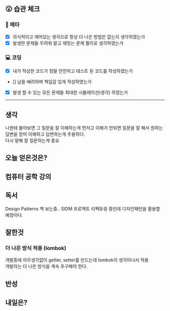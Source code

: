 ## :open_mouth: 습관 체크

### :muscle: 메타
- [x] 의식적이고 깨어있는 생각으로 항상 더 나은 방법은 없는지 생각하였는가  
- [x] 발생한 문제들 두려워 말고 재밋는 문제 풀이로 생각하였는가

### :computer: 코딩
- [x] 내가 작성한 코드가 정말 안전하고 테스트 된 코드를 작성하였는가  
- [] 남을 배려하며 책임감 있게 작성하였는가  
- [x] 발생 할 수 있는 모든 문제들 최대한 시뮬레이션(생각) 하였는가

**** 
## 생각
나한테 물어보면 그 질문을 잘 이해하는게 먼저고 이해가 안되면 질문을 잘 해서 원하는 답변을 얻어 이해하고 답변하는게 주용하다.  
다시 말해 잘 질문하는게 중요


## 오늘 얻은것은?

## 컴퓨터 공학 강의

## 독서
Design Patterns 책 보는중..
SIDM 프로젝트 리펙토링 중인데 디자인패턴을 활용할 예정이다.



## 잘한것

### 더 나은 방식 적용 (lombok)
개발중에 아무생각없이 getter, setter를 만드는데 lombok이 생각이나서 적용  
개발자는 더 나은 방식을 계속 추구해야 한다.

## 반성
## 내일은?
